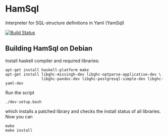 HamSql
======

Interpreter for SQL-structure definitions in Yaml (YamSql)

[![Build Status](https://travis-ci.org/qua-bla/hamsql.svg?branch=master)](https://travis-ci.org/qua-bla/hamsql)

## Building HamSql on Debian

Install haskell compiler and required libraries:

    apt-get install haskell-platform make
    apt-get install libghc-missingh-dev libghc-optparse-applicative-dev \
                    libghc-pandoc-dev libghc-postgresql-simple-dev libghc-yaml-dev
    
Run the script

    ./dev-setup.bash

which installs a patched library and checks the install status of all libraries.
Now you can

    make
    make install
